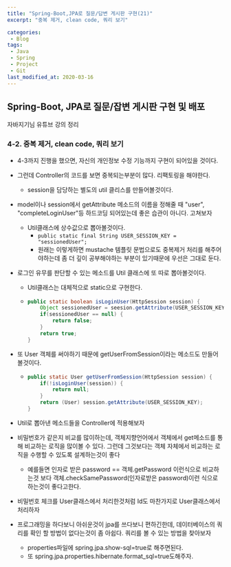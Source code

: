 ```yaml
---
title: "Spring-Boot,JPA로 질문/답변 게시판 구현(21)"
excerpt: "중복 제거, clean code, 쿼리 보기"

categories:
 - Blog
tags:
 - Java
 - Spring
 - Project
 - Git
last_modified_at: 2020-03-16
---
```




## Spring-Boot, JPA로 질문/잡변 게시판 구현 및 배포

자바지기님 유튜브 강의 정리

### 4-2. 중복 제거, clean code, 쿼리 보기

* 4-3까지 진행을 했으면, 자신의 개인정보 수정 기능까지 구현이 되어있을 것이다.
* 그런데 Controller의 코드를 보면 중복되는부분이 많다. 리팩토링을 해야한다.
  * session을 담당하는 별도의 util 클리스를 만들어볼것이다.

* model이나 session에서 getAttribute 메소드의 이름을 정해줄 때 "user", "completeLoginUser"등 하드코딩 되어있는데 좋은 습관이 아니다. 고쳐보자

  * Util클래스에 상수값으로 뽑아볼것이다.
    * `public static final String USER_SESSION_KEY = "sessionedUser";`
    * 원래는 이렇게하면 mustache 템플릿 문법으로도 중복제거 처리를 해주어야하는데 좀 더 깊이 공부해야하는 부분이 있기때문에 우선은 그대로 둔다.

* 로그인 유무를 판단할 수 있는 메소드를 Util 클래스에 또 따로 뽑아볼것이다.

  * Util클래스는 대체적으로 static으로 구현한다.

  * ```java
    public static boolean isLoginUser(HttpSession session) {
        Object sessionedUser = seesion.getAttribute(USER_SESSION_KEY);
        if(sessionedUser == null) {
            return false;
        }
        return true;
    }
    ```

* 또 User 객체를 써야하기 때문에 getUserFromSession이라는 메소드도 만들어볼것이다.

  * ```java
    public static User getUserFromSession(HttpSession session) {
        if(!isLoginUser(session)) {
            return null;
        }
        return (User) session.getAttribute(USER_SESSION_KEY);
    }
    ```

* Util로 뽑아낸 메소드들을 Controller에 적용해보자
* 비밀번호가 같은지 비교를 많이하는데, 객체지향언어에서 객체에서 get메소드를 통해 비교하는 로직을 많이볼 수 있다. 그런데 그것보다는 객체 자체에서 비교하는 로직을 수행할 수 있도록 설계하는것이 좋다
  * 예를들면 인자로 받은 password == 객체.getPassword 이런식으로 비교하는것 보다 객체.checkSamePassword(인자로받은 password)이런 식으로 하는것이 좋다고한다.
* 비밀번호 체크를 User클래스에서 처리한것처럼 Id도 마찬가지로 User클래스에서 처리하자
* 프로그래밍을 하다보니 아쉬운것이 jpa를 쓰다보니 편하긴한데, 데이터베이스의 쿼리를 확인 할 방법이 없다는것이 좀 아쉽다. 쿼리를 볼 수 있는 방법을 찾아보자
  * properties파일에 spring.jpa.show-sql=true로 해주면된다.
  * 또 spring.jpa.properties.hibernate.format_sql=true도해주자.